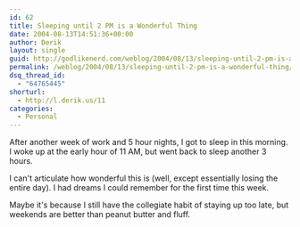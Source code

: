 ```yaml
---
id: 62
title: Sleeping until 2 PM is a Wonderful Thing
date: 2004-08-13T14:51:36+00:00
author: Derik
layout: single
guid: http://godlikenerd.com/weblog/2004/08/13/sleeping-until-2-pm-is-a-wonderful-thing/
permalink: /weblog/2004/08/13/sleeping-until-2-pm-is-a-wonderful-thing/
dsq_thread_id:
  - "64765445"
shorturl:
  - http://l.derik.us/11
categories:
  - Personal
---
```

After another week of work and 5 hour nights, I got to sleep in this morning. I woke up at the early hour of 11 AM, but went back to sleep another 3 hours.

I can't articulate how wonderful this is (well, except essentially losing the entire day). I had dreams I could remember for the first time this week.

Maybe it's because I still have the collegiate habit of staying up too late, but weekends are better than peanut butter and fluff.